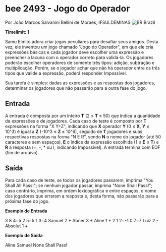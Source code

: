 # bee 2493 - Jogo do Operador

Por João Marcos Salvanini Bellini de Moraes, IFSULDEMINAS ![BR](https://resources.beecrowd.com.br/gallery/images/flags/br.gif) Brazil

**Timelimit: 1**

Samu Elmito adora criar jogos peculiares para desafiar seus amigos. Desta vez, ele inventou um jogo chamado "Jogo do Operador", em que ele cria expressões básicas e cada jogador deve escolher uma expressão e preencher a lacuna com o operador correto para validá-la. Os jogadores poderão escolher operadores de somente três tipos: adição, subtração e multiplicação. Porém, se o jogador achar que não há operador entre os três tipos que valide a expressão, poderá responder Impossível.

Sua tarefa é simples: dadas as expressões e as respostas dos jogadores, determinar os jogadores que não passarão para a outra fase do jogo.

## Entrada

A entrada é composta por um inteiro **T** (2 ≤ **T** ≤ 50) que indica a quantidade de expressões e de jogadores. Cada caso de teste é composto por **T** expressões na forma "X Y=Z", indicando que **X** operador **Y** (0 ≤ **X**, **Y** ≤ 10^3) é igual a **Z** (-10^3 ≤ **Z** ≤ 10^6), seguido de **T** jogadores e suas respectivas respostas na forma "N E R", sendo **N** o nome do jogador (até 50 caracteres e sem espaços), **E** o índice da expressão escolhida (1 ≤ **E** ≤ **T**) e **R** a resposta (+, -, * ou I, indicando Impossível). A entrada termina com EOF (fim de arquivo).

## Saída

Para cada caso de teste, se todos os jogadores passarem, imprima "You Shall All Pass!"; se nenhum jogador passar, imprima "None Shall Pass!"; caso contrário, imprima, em ordem lexicográfica e entre espaços, o nome dos jogadores que erraram a resposta e, desta forma, não passarão para a próxima fase do jogo.

**Exemplo de Entrada**

3
8 4=5
2 5=5
1 3=4
Samuel 2 +
Abner 3 +
Aline 1 *
2
1 2=-1
0 7=7
Luiz 2 -
Absolut 1 +


**Exemplo de Saída**

Aline Samuel
None Shall Pass!
